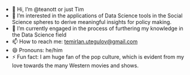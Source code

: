 - 👋 Hi, I’m @teanott or just Tim
- 👀 I’m interested in the applications of Data Science tools in the Social Science spheres to derive meaningful insights for policy making.
- 🌱 I’m currently engaged in the process of furthering my knowledge in the Data Science field
- 📫 How to reach me: temirlan.utegulov@gmail.com
- 😄 Pronouns: he/him
- ⚡ Fun fact: I am huge fan of the pop culture, which is evident from my love towards the many Western movies and shows.
